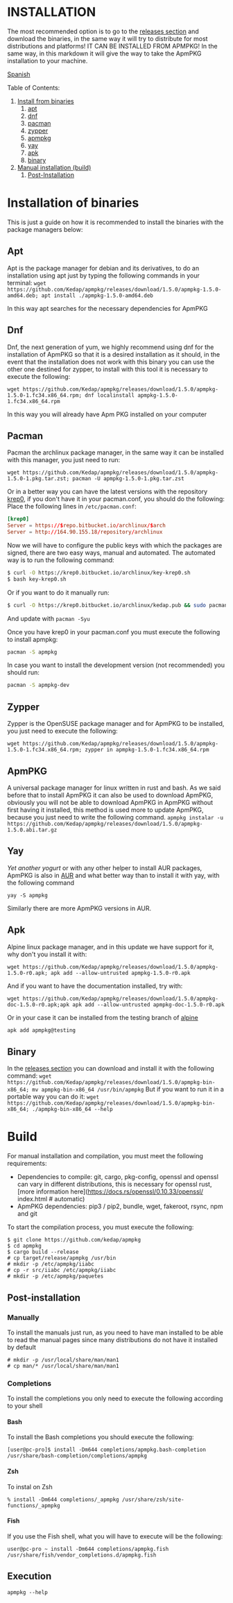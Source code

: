 # INSTALLATION

The most recommended option is to go to the [releases section](https://github.com/Kedap/apmpkg/releases/) and download the binaries, in the same way it will try to distribute for most distributions and platforms! IT CAN BE INSTALLED FROM APMPKG! In the same way, in this markdown it will give the way to take the ApmPKG installation to your machine.

[Spanish](./instalacion_en.md)

Table of Contents:
1. [Install from binaries](#installation-of-binaries)
	1. [apt](#apt)
	2. [dnf](#dnf)
	3. [pacman](#pacman)
	4. [zypper](#zypper)
	5. [apmpkg](#apmpkg)
	6. [yay](#yay)
	7. [apk](#apk)
	8. [binary](#binary)
2. [Manual installation (build)](#build)
	1. [Post-Installation](#post-installation)

# Installation of binaries
This is just a guide on how it is recommended to install the binaries with the package managers below:

## Apt
Apt is the package manager for debian and its derivatives, to do an installation using apt just by typing the following commands in your terminal:
`wget https://github.com/Kedap/apmpkg/releases/download/1.5.0/apmpkg-1.5.0-amd64.deb; apt install ./apmpkg-1.5.0-amd64.deb`

In this way apt searches for the necessary dependencies for ApmPKG

## Dnf
Dnf, the next generation of yum, we highly recommend using dnf for the installation of ApmPKG so that it is a desired installation as it should, in the event that the installation does not work with this binary you can use the other one destined for zypper, to install with this tool it is necessary to execute the following:

`wget https://github.com/Kedap/apmpkg/releases/download/1.5.0/apmpkg-1.5.0-1.fc34.x86_64.rpm; dnf localinstall apmpkg-1.5.0-1.fc34.x86_64.rpm`

In this way you will already have Apm PKG installed on your computer

## Pacman
Pacman the archlinux package manager, in the same way it can be installed with this manager, you just need to run:

`wget https://github.com/Kedap/apmpkg/releases/download/1.5.0/apmpkg-1.5.0-1.pkg.tar.zst; pacman -U apmpkg-1.5.0-1.pkg.tar.zst`

Or in a better way you can have the latest versions with the repository [krep0](https://krep0.bitbucket.io/archlinux/), if you don't have it in your pacman.conf, you should do the following:
Place the following lines in `/etc/pacman.conf`:
```toml
[krep0]
Server = https://$repo.bitbucket.io/archlinux/$arch
Server = http://164.90.155.18/repository/archlinux
```
Now we will have to configure the public keys with which the packages are signed, there are two easy ways, manual and automated.
The automated way is to run the following command:

```sh
$ curl -O https://krep0.bitbucket.io/archlinux/key-krep0.sh
$ bash key-krep0.sh
```

Or if you want to do it manually run:

```sh
$ curl -O https://krep0.bitbucket.io/archlinux/kedap.pub && sudo pacman-key -a kedap.pub
```

And update with `pacman -Syu`

Once you have krep0 in your pacman.conf you must execute the following to install apmpkg:

```sh
pacman -S apmpkg
```

In case you want to install the development version (not recommended) you should run:
```sh
pacman -S apmpkg-dev
```

## Zypper
Zypper is the OpenSUSE package manager and for ApmPKG to be installed, you just need to execute the following:

`wget https://github.com/Kedap/apmpkg/releases/download/1.5.0/apmpkg-1.5.0-1.fc34.x86_64.rpm; zypper in apmpkg-1.5.0-1.fc34.x86_64.rpm`

## ApmPKG
A universal package manager for linux written in rust and bash. As we said before that to install ApmPKG it can also be used to download ApmPKG, obviously you will not be able to download ApmPKG in ApmPKG without first having it installed, this method is used more to update ApmPKG, because you just need to write the following command.
`apmpkg instalar -u https://github.com/Kedap/apmpkg/releases/download/1.5.0/apmpkg-1.5.0.abi.tar.gz`

## Yay
*Yet another yogurt* or with any other helper to install AUR packages, ApmPKG is also in [AUR](https://aur.archlinux.org/packages/apmpkg) and what better way than to install it with yay, with the following command

`yay -S apmpkg`

Similarly there are more ApmPKG versions in AUR.

## Apk
Alpine linux package manager, and in this update we have support for it,
why don't you install it with:
```
wget https://github.com/Kedap/apmpkg/releases/download/1.5.0/apmpkg-1.5.0-r0.apk; apk add --allow-untrusted apmpkg-1.5.0-r0.apk
```
And if you want to have the documentation installed, try with:
```
wget https://github.com/Kedap/apmpkg/releases/download/1.5.0/apmpkg-doc-1.5.0-r0.apk;apk apk add --allow-untrusted apmpkg-doc-1.5.0-r0.apk
```
Or in your case it can be installed from the testing branch of [alpine](https://wiki.alpinelinux.org/wiki/Alpine_Linux_package_management#Repository_pinning)

```sh
apk add apmpkg@testing
```

## Binary
In the [releases section](https://github.com/Kedap/apmpkg/releases/) you can download and install it with the following command:
`wget https://github.com/Kedap/apmpkg/releases/download/1.5.0/apmpkg-bin-x86_64; mv apmpkg-bin-x86_64 /usr/bin/apmpkg`
But if you want to run it in a portable way you can do it:
`wget https://github.com/Kedap/apmpkg/releases/download/1.5.0/apmpkg-bin-x86_64; ./apmpkg-bin-x86_64 --help`


# Build

For manual installation and compilation, you must meet the following requirements:

- Dependencies to compile: git, cargo, pkg-config, openssl and openssl can vary in different distributions, this is necessary for openssl rust, [more information here](https://docs.rs/openssl/0.10.33/openssl/ index.html # automatic)
- ApmPKG dependencies: pip3 / pip2, bundle, wget, fakeroot, rsync, npm and git

To start the compilation process, you must execute the following:

```
$ git clone https://github.com/kedap/apmpkg
$ cd apmpkg
$ cargo build --release
# cp target/release/apmpkg /usr/bin
# mkdir -p /etc/apmpkg/iiabc
# cp -r src/iiabc /etc/apmpkg/iiabc
# mkdir -p /etc/apmpkg/paquetes
```
## Post-installation
### Manually
To install the manuals just run, as you need to have man installed to be able to read the manual pages since many distributions do not have it installed by default
```
# mkdir -p /usr/local/share/man/man1
# cp man/* /usr/local/share/man/man1
```
### Completions
To install the completions you only need to execute the following according to your shell

#### Bash
To install the Bash completions you should execute the following:
```
[user@pc-pro]$ install -Dm644 completions/apmpkg.bash-completion /usr/share/bash-completion/completions/apmpkg
```

#### Zsh
To instal on Zsh
```
% install -Dm644 completions/_apmpkg /usr/share/zsh/site-functions/_apmpkg
```

#### Fish
If you use the Fish shell, what you will have to execute will be the following:
```
user@pc-pro ~ install -Dm644 completions/apmpkg.fish /usr/share/fish/vendor_completions.d/apmpkg.fish
```
## Execution
`apmpkg --help`

